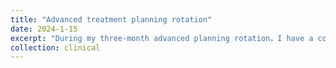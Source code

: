 ```yaml
---
title: "Advanced treatment planning rotation"
date: 2024-1-15
excerpt: "During my three-month advanced planning rotation，I have a comprehensive training on IMRT and SBRT planning over H&N, Shoulder, Lung, Liver, Kidney, GYN, GU. I also spent significant effort study the several dose calculation algorithms such as superposition, monte-carlo and linear boltzman transport equation. I developed my own tool of knowledge-based planning and uncertainty-based dose evaluation."
collection: clinical
---
```

